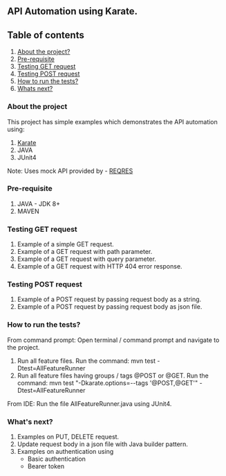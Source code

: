 ## API Automation using Karate.

## Table of contents
1. [About the project?](#about)
2. [Pre-requisite](#pre-requisite)
3. [Testing GET request](#get-request)
4. [Testing POST request](#post-request)
5. [How to run the tests?](#test-execution)
6. [Whats next?](#next)

<a name="about"></a>
### About the project
This project has simple examples which demonstrates the API automation using: 
1. [Karate](https://karatelabs.github.io/karate/)
2. JAVA
3. JUnit4

Note: Uses mock API provided by - [REQRES](https://reqres.in/)

<a name="pre-requisite"></a>
### Pre-requisite
1. JAVA - JDK 8+
2. MAVEN

<a name="get-request"></a>
### Testing GET request
1. Example of a simple GET request.
2. Example of a GET request with path parameter.
3. Example of a GET request with query parameter.
4. Example of a GET request with HTTP 404 error response.

<a name="post-request"></a>
### Testing POST request
1. Example of a POST request by passing request body as a string.
2. Example of a POST request by passing request body as json file.

<a name="test-execution"></a>
### How to run the tests?
From command prompt: 
Open terminal / command prompt and navigate to the project.
1. Run all feature files.
   Run the command: mvn test -Dtest=AllFeatureRunner
2. Run all feature files having groups / tags @POST or @GET.
      Run the command: mvn test "-Dkarate.options=--tags '@POST,@GET'" -Dtest=AllFeatureRunner

From IDE:
Run the file AllFeatureRunner.java using JUnit4.

<a name="next"></a>
### What's next?
1. Examples on PUT, DELETE request.
2. Update request body in a json file with Java builder pattern.
3. Examples on authentication using
   - Basic authentication
   - Bearer token